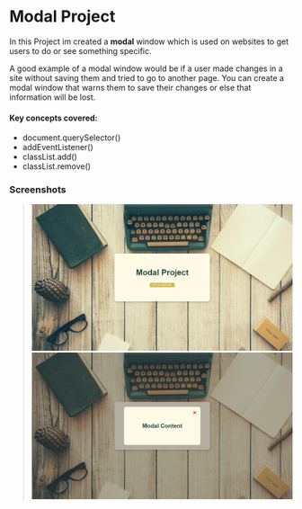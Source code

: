 # Modal Project
In this Project im created a **modal** window which is used on websites to get users to do or see something specific.

A good example of a modal window would be if a user made changes in a site without saving them and tried to go to another page. You can create a modal window that warns them to save their changes or else that information will be lost.

#### Key concepts covered:
* document.querySelector()
* addEventListener()
* classList.add()
* classList.remove()

### Screenshots
> ![Modal Project Screenshot 1](https://github.com/codewithsadee/modal-project/blob/master/assets/images/screenshot-1.png "Modal Project Screenshot 1")
> ![Modal Project Screenshot 2](https://github.com/codewithsadee/modal-project/blob/master/assets/images/screenshot-2.png "Modal Project Screenshot 2")